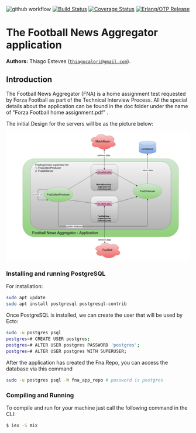 ![github workflow](https://github.com/thiagoesteves/fna/workflows/Elixir%20CI/badge.svg)
[![Build Status](https://secure.travis-ci.org/thiagoesteves/fna.svg?branch=main)](http://travis-ci.org/thiagoesteves/fna)
[![Coverage Status](https://coveralls.io/repos/github/thiagoesteves/fna/badge.svg?branch=main)](https://coveralls.io/github/thiagoesteves/fna?branch=main)
[![Erlang/OTP Release](https://img.shields.io/badge/Erlang-OTP--23.0-green.svg)](https://github.com/erlang/otp/releases/tag/OTP-23.0)

# The Football News Aggregator application #

__Authors:__ Thiago Esteves ([`thiagocalori@gmail.com`](thiagocalori@gmail.com)).

## Introduction ##

The Football News Aggregator (FNA) is a home assignment test requested by Forza Football as part of the Technical Interview Process. All the special details about the application can be found in the doc folder under the name of "Forza Football home assignment.pdf" .

The initial Design for the servers will be as the picture below:

![FCA Design](/doc/fna_design.png)

### Installing and running PostgreSQL ###

For installation:

```bash
sudo apt update
sudo apt install postgresql postgresql-contrib
```
Once PostgreSQL is installed, we can create the user that will be used by Ecto:
```bash
sudo -u postgres psql
postgres=# CREATE USER postgres;
postgres=# ALTER USER postgres PASSWORD 'postgres';
postgres=# ALTER USER postgres WITH SUPERUSER;
```
After the application has created the Fna.Repo, you can access the database via this command
```bash
sudo -u postgres psql -W fna_app_repo # password is postgres
```

### Compiling and Running ###

To compile and run for your machine just call the following command in the CLI:

```bash
$ iex -S mix
```